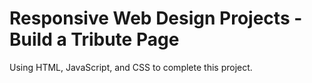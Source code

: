 # Responsive Web Design Projects - Build a Tribute Page

Using HTML, JavaScript, and CSS to complete this project. 




